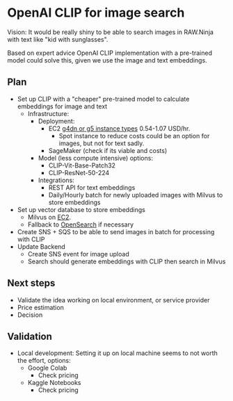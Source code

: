 # OpenAI CLIP for image search

Vision: It would be really shiny to be able to search images in RAW.Ninja with text like "kid with sunglasses".

Based on expert advice OpenAI CLIP implementation with a pre-trained model could solve this, given we use the image and text embeddings.

## Plan

- Set up CLIP with a "cheaper" pre-trained model to calculate embeddings for image and text
  - Infrastructure:
    - Deployment:
      - EC2 [g4dn or g5 instance types](https://aws.amazon.com/ec2/instance-types/g5/) 0.54-1.07 USD/hr.
        - Spot instance to reduce costs could be an option for images, but not for text sadly.
      - SageMaker (check if its viable and costs)
    - Model (less compute intensive) options:
      - CLIP-Vit-Base-Patch32
      - CLIP-ResNet-50-224
    - Integrations:
      - REST API for text embeddings
      - Daily/Hourly batch for newly uploaded images with Milvus to store embeddings
- Set up vector database to store embeddings
  - Milvus on [EC2](https://milvus.io/docs/aws.md).
  - Fallback to [OpenSearch](https://www.linkedin.com/pulse/using-amazon-opensearch-serverless-vector-search-openai-gary-stafford/) if necessary
- Create SNS + SQS to be able to send images in batch for processing with CLIP
- Update Backend
  - Create SNS event for image upload
  - Search should generate embeddings with CLIP then search in Milvus

## Next steps

- Validate the idea working on local environment, or service provider
- Price estimation
- Decision

## Validation

- Local development: Setting it up on local machine seems to not worth the effort, options:
  - Google Colab
    - Check pricing
  - Kaggle Notebooks
    - Check pricing
